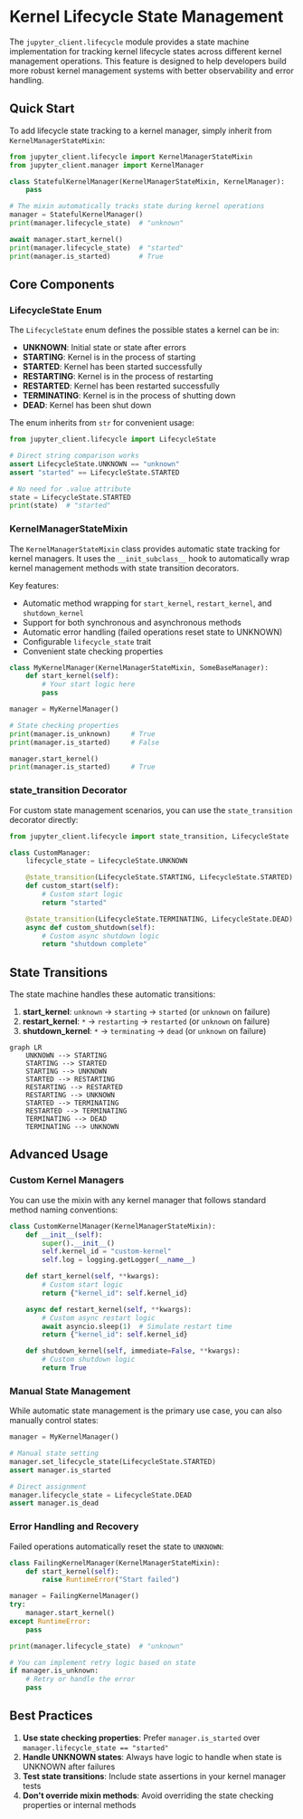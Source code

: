 # Kernel Lifecycle State Management

The `jupyter_client.lifecycle` module provides a state machine implementation for tracking kernel lifecycle states across different kernel management operations. This feature is designed to help developers build more robust kernel management systems with better observability and error handling.

## Quick Start

To add lifecycle state tracking to a kernel manager, simply inherit from `KernelManagerStateMixin`:

```python
from jupyter_client.lifecycle import KernelManagerStateMixin
from jupyter_client.manager import KernelManager

class StatefulKernelManager(KernelManagerStateMixin, KernelManager):
    pass

# The mixin automatically tracks state during kernel operations
manager = StatefulKernelManager()
print(manager.lifecycle_state)  # "unknown"

await manager.start_kernel()
print(manager.lifecycle_state)  # "started"
print(manager.is_started)       # True
```

## Core Components

### LifecycleState Enum

The `LifecycleState` enum defines the possible states a kernel can be in:

- **UNKNOWN**: Initial state or state after errors
- **STARTING**: Kernel is in the process of starting
- **STARTED**: Kernel has been started successfully
- **RESTARTING**: Kernel is in the process of restarting
- **RESTARTED**: Kernel has been restarted successfully
- **TERMINATING**: Kernel is in the process of shutting down
- **DEAD**: Kernel has been shut down

The enum inherits from `str` for convenient usage:

```python
from jupyter_client.lifecycle import LifecycleState

# Direct string comparison works
assert LifecycleState.UNKNOWN == "unknown"
assert "started" == LifecycleState.STARTED

# No need for .value attribute
state = LifecycleState.STARTED
print(state)  # "started"
```

### KernelManagerStateMixin

The `KernelManagerStateMixin` class provides automatic state tracking for kernel managers. It uses the `__init_subclass__` hook to automatically wrap kernel management methods with state transition decorators.

Key features:
- Automatic method wrapping for `start_kernel`, `restart_kernel`, and `shutdown_kernel`
- Support for both synchronous and asynchronous methods
- Automatic error handling (failed operations reset state to UNKNOWN)
- Configurable `lifecycle_state` trait
- Convenient state checking properties

```python
class MyKernelManager(KernelManagerStateMixin, SomeBaseManager):
    def start_kernel(self):
        # Your start logic here
        pass

manager = MyKernelManager()

# State checking properties
print(manager.is_unknown)     # True
print(manager.is_started)     # False

manager.start_kernel()
print(manager.is_started)     # True
```

### state_transition Decorator

For custom state management scenarios, you can use the `state_transition` decorator directly:

```python
from jupyter_client.lifecycle import state_transition, LifecycleState

class CustomManager:
    lifecycle_state = LifecycleState.UNKNOWN

    @state_transition(LifecycleState.STARTING, LifecycleState.STARTED)
    def custom_start(self):
        # Custom start logic
        return "started"

    @state_transition(LifecycleState.TERMINATING, LifecycleState.DEAD)
    async def custom_shutdown(self):
        # Custom async shutdown logic
        return "shutdown complete"
```

## State Transitions

The state machine handles these automatic transitions:

1. **start_kernel**: `unknown` → `starting` → `started` (or `unknown` on failure)
2. **restart_kernel**: `*` → `restarting` → `restarted` (or `unknown` on failure)
3. **shutdown_kernel**: `*` → `terminating` → `dead` (or `unknown` on failure)

```mermaid
graph LR
    UNKNOWN --> STARTING
    STARTING --> STARTED
    STARTING --> UNKNOWN
    STARTED --> RESTARTING
    RESTARTING --> RESTARTED
    RESTARTING --> UNKNOWN
    STARTED --> TERMINATING
    RESTARTED --> TERMINATING
    TERMINATING --> DEAD
    TERMINATING --> UNKNOWN
```

## Advanced Usage

### Custom Kernel Managers

You can use the mixin with any kernel manager that follows standard method naming conventions:

```python
class CustomKernelManager(KernelManagerStateMixin):
    def __init__(self):
        super().__init__()
        self.kernel_id = "custom-kernel"
        self.log = logging.getLogger(__name__)

    def start_kernel(self, **kwargs):
        # Custom start logic
        return {"kernel_id": self.kernel_id}

    async def restart_kernel(self, **kwargs):
        # Custom async restart logic
        await asyncio.sleep(1)  # Simulate restart time
        return {"kernel_id": self.kernel_id}

    def shutdown_kernel(self, immediate=False, **kwargs):
        # Custom shutdown logic
        return True
```

### Manual State Management

While automatic state management is the primary use case, you can also manually control states:

```python
manager = MyKernelManager()

# Manual state setting
manager.set_lifecycle_state(LifecycleState.STARTED)
assert manager.is_started

# Direct assignment
manager.lifecycle_state = LifecycleState.DEAD
assert manager.is_dead
```

### Error Handling and Recovery

Failed operations automatically reset the state to `UNKNOWN`:

```python
class FailingKernelManager(KernelManagerStateMixin):
    def start_kernel(self):
        raise RuntimeError("Start failed")

manager = FailingKernelManager()
try:
    manager.start_kernel()
except RuntimeError:
    pass

print(manager.lifecycle_state)  # "unknown"

# You can implement retry logic based on state
if manager.is_unknown:
    # Retry or handle the error
    pass
```

## Best Practices

1. **Use state checking properties**: Prefer `manager.is_started` over `manager.lifecycle_state == "started"`
2. **Handle UNKNOWN states**: Always have logic to handle when state is UNKNOWN after failures
3. **Test state transitions**: Include state assertions in your kernel manager tests
4. **Don't override mixin methods**: Avoid overriding the state checking properties or internal methods